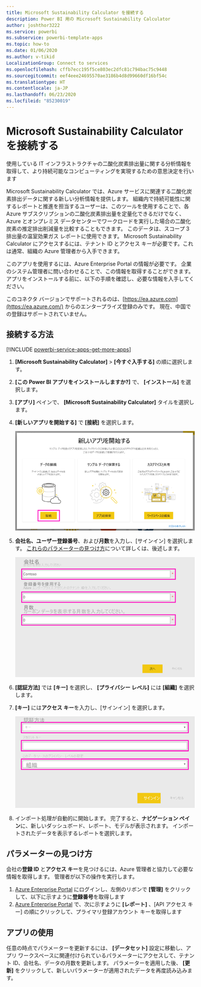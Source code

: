 ```yaml
---
title: Microsoft Sustainability Calculator を接続する
description: Power BI 用の Microsoft Sustainability Calculator
author: joshthor3222
ms.service: powerbi
ms.subservice: powerbi-template-apps
ms.topic: how-to
ms.date: 01/06/2020
ms.author: v-tikid
LocalizationGroup: Connect to services
ms.openlocfilehash: cffb7ecc195f5ce803ec2dfc81c794bac75c9448
ms.sourcegitcommit: eef4eee24695570ae3186b4d8d99660df16bf54c
ms.translationtype: HT
ms.contentlocale: ja-JP
ms.lasthandoff: 06/23/2020
ms.locfileid: "85230019"
---
```

# <a name="connect-the-microsoft-sustainability-calculator"></a>Microsoft Sustainability Calculator を接続する
使用している IT インフラストラクチャの二酸化炭素排出量に関する分析情報を取得して、より持続可能なコンピューティングを実現するための意思決定を行います

Microsoft Sustainability Calculator では、Azure サービスに関連する二酸化炭素排出データに関する新しい分析情報を提供します。 組織内で持続可能性に関するレポートと推進を担当するユーザーは、このツールを使用することで、各 Azure サブスクリプションの二酸化炭素排出量を定量化できるだけでなく、Azure とオンプレミス データセンターでワークロードを実行した場合の二酸化炭素の推定排出削減量を比較することもできます。 このデータは、スコープ 3 排出量の温室効果ガス レポートに使用できます。 Microsoft Sustainability Calculator にアクセスするには、テナント ID とアクセス キーが必要です。これは通常、組織の Azure 管理者から入手できます。

このアプリを使用するには、Azure Enterprise Portal の情報が必要です。 企業のシステム管理者に問い合わせることで、この情報を取得することができます。 アプリをインストールする前に、以下の手順を確認し、必要な情報を入手してください。 

このコネクタ バージョンでサポートされるのは、[https://ea.azure.com](https://ea.azure.com/) からのエンタープライズ登録のみです。 現在、中国での登録はサポートされていません。

## <a name="how-to-connect"></a>接続する方法
[!INCLUDE [powerbi-service-apps-get-more-apps](../includes/powerbi-service-apps-get-more-apps.md)]

1. **[Microsoft Sustainability Calculator]** \> **[今すぐ入手する]** の順に選択します。
1. **[この Power BI アプリをインストールしますか?]** で、 **[インストール]** を選択します。
1. **[アプリ]** ペインで、 **[Microsoft Sustainability Calculator]** タイルを選択します。
1. **[新しいアプリを開始する]** で **[接続]** を選択します。

    ![新しいアプリを開始する](media/service-connect-to-zendesk/power-bi-new-app-connect-get-started.png)

1. **会社名、ユーザー登録番号**、および**月数**を入力し、[サインイン] を選択します。 [これらのパラメーターの見つけ方](#finding-parameters)について詳しくは、後述します。

    ![会社の登録](media/service-connect-to-microsoft-sustainability-calculator/company-enrollment.png)

1. **[認証方法]** では **[キー]** を選択し、 **[プライバシー レベル]** には **[組織]** を選択します。
1. **[キー]** には**アクセス キー**を入力し、[サインイン] を選択します。

    ![アクセス キーの入力](media/service-connect-to-microsoft-sustainability-calculator/access-key-entry.png)

1. インポート処理が自動的に開始します。 完了すると、**ナビゲーション ペイン**に、新しいダッシュボード、レポート、モデルが表示されます。 インポートされたデータを表示するレポートを選択します。

## <a name="finding-parameters"></a>パラメーターの見つけ方

会社の**登録 ID** と**アクセス キー**を見つけるには、Azure 管理者と協力して必要な情報を取得します。 管理者が以下の操作を実行します。

1. [Azure Enterprise Portal](https://ea.azure.com) にログインし、左側のリボンで **[管理]** をクリックして、以下に示すように**登録番号**を取得します
2. [Azure Enterprise Portal](https://ea.azure.com) で、次に示すように **[レポート]** 、[API アクセス キー] の順にクリックして、プライマリ登録アカウント キーを取得します

## <a name="using-the-app"></a>アプリの使用

任意の時点でパラメーターを更新するには、 **[データセット]** 設定に移動し、アプリ ワークスペースに関連付けられているパラメーターにアクセスして、テナント ID、会社名、データの月数を更新します。 パラメーターを適用した後、 **[更新]** をクリックして、新しいパラメーターが適用されたデータを再度読み込みます。